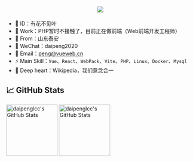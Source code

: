 <h1 align="center">
  <a href="https://github.com/daipenglcc">
    <img src="https://readme-typing-svg.herokuapp.com/?lines=%E2%9C%A8+%E5%A5%94%E8%B5%B4%E5%9C%A8%E8%87%AA%E5%B7%B1%E7%9A%84%E7%83%AD%E7%88%B1%E9%87%8C%EF%BD%9E+%E2%9C%A8+&center=true&size=27">
  </a>
</h1>

- 🌱 ID：有花不见叶
- 🎒 Work：PHP暂时不接触了，目前正在做前端（Web前端开发工程师）
- 🔭 From：山东泰安
- 💬 WeChat：daipeng2020
- 📧 Email：peng@vueweb.cn
- ⚡ Main Skill：``Vue``、``React``、``WebPack``、``Vite``、``PHP``、`Linux`、``Docker``、``Mysql``
- 🤔 Deep heart：Wikipedia，我们意念合一

## &#x1f4c8; GitHub Stats

<div>
  <img height="137px" src="https://github-readme-stats.vercel.app/api?username=daipenglcc&hide_title=true&hide_border=true&show_icons=trueline_height=21&text_color=000&icon_color=000&bg_color=0,ea6161,ffc64d,fffc4d,52fa5a&theme=graywhite" alt="daipenglcc's GitHub Stats" />
  <img height="137px" src="https://github-readme-stats.vercel.app/api/top-langs/?username=daipenglcc&hide=html,css&hide_border=true&layout=compact&langs_count=6&text_color=000&icon_color=fff&bg_color=0,52fa5a,4dfcff,c64dff&theme=graywhite" alt="daipenglcc's GitHub Stats" />
</div> 

